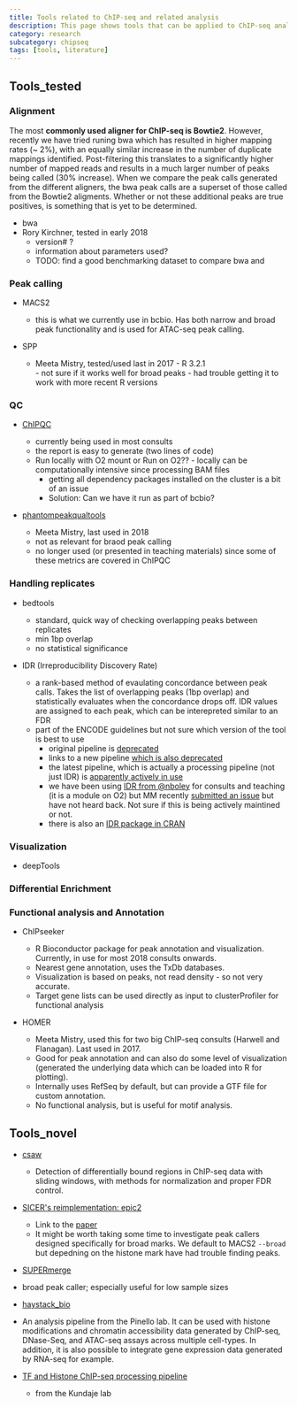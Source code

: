 ```yaml
---
title: Tools related to ChIP-seq and related analysis 
description: This page shows tools that can be applied to ChIP-seq analysis and other chromatin biology related techniques.
category: research
subcategory: chipseq 
tags: [tools, literature]
---
```


## Tools_tested

### Alignment

The most **commonly used aligner for ChIP-seq is Bowtie2**. However, recently we have tried runing bwa which has resulted in higher mapping rates (~ 2%), with an equally similar increase in the number of duplicate mappings identified. Post-filtering this translates to a significantly higher number of mapped reads and results in a much larger number of peaks being called (30% increase). When we compare the peak calls generated from the different aligners, the bwa peak calls are a superset of those called from the Bowtie2 aligments. Whether or not these additional peaks are true positives, is something that is yet to be determined.

- bwa
 - Rory Kirchner, tested in early 2018
    - version# ?
    - information about parameters used?
    - TODO: find a good benchmarking dataset to compare bwa and 
 
### Peak calling

- MACS2
  - this is what we currently use in bcbio. Has both narrow and broad peak functionality and is used for ATAC-seq peak calling.

- SPP
  - Meeta Mistry, tested/used last in 2017
  		- R 3.2.1	
  		- not sure if it works well for broad peaks 
  		- had trouble getting it to work with more recent R versions
  

### QC

- [ChIPQC](http://bioconductor.org/packages/release/bioc/html/ChIPQC.html)
	- currently being used in most consults
	- the report is easy to generate (two lines of code)
	- Run locally with O2 mount or Run on O2??		- locally can be computationally intensive since processing BAM files
		- getting all dependency packages installed on the cluster is a bit of an issue
		-  Solution: Can we have it run as part of bcbio?

	
- [phantompeakqualtools](https://github.com/kundajelab/phantompeakqualtools) 
  - Meeta Mistry, last used in 2018
  - not as relevant for braod peak calling
  - no longer used (or presented in teaching materials) since some of these metrics are covered in ChIPQC

	

### Handling replicates

- bedtools
  - standard, quick way of checking overlapping peaks between replicates
  - min 1bp overlap
  - no statistical significance

- IDR (Irreproducibility Discovery Rate) 
  - a rank-based method of evaulating concordance between peak calls. Takes the list of overlapping peaks (1bp overlap) and statistically evaluates when the concordance drops off. IDR values are assigned to each peak, which can be interepreted similar to an FDR
  - part of the ENCODE guidelines but not sure which version of the tool is best to use
    - original pipeline is [deprecated](https://sites.google.com/site/anshulkundaje/projects/idr)
    - links to a new pipeline [which is also deprecated](https://github.com/kundajelab/chipseq_pipeline)
    - the latest pipeline, which is actually a processing pipeline (not just IDR) is [apparently actively in use](https://github.com/ENCODE-DCC/chip-seq-pipeline2)
    - we have been using [IDR from @nboley](https://github.com/nboley/idr) for consults and teaching (it is a module on O2) but MM recently [submitted an issue](https://github.com/nboley/idr/issues/43) but have not heard back. Not sure if this is being actively maintined or not.
    - there is also an [IDR package in CRAN](https://cran.r-project.org/web/packages/idr/index.html)

### Visualization

- deepTools

### Differential Enrichment

### Functional analysis and Annotation 

- ChIPseeker 
	- R Bioconductor package for peak annotation and visualization. Currently, in use for most 2018 consults onwards. 
	- Nearest gene annotation, uses the TxDb databases.
	- Visualization is based on peaks, not read density - so not very accurate.
	- Target gene lists can be used directly as input to clusterProfiler for functional analysis

- HOMER 
	- Meeta Mistry, used this for two big ChIP-seq consults (Harwell and Flanagan). Last used in 2017.
	- Good for peak annotation and can also do some level of visualization (generated the underlying data which can be loaded into R for plotting). 
	- Internally uses RefSeq by default, but can provide a GTF file for custom annotation. 
	- No functional analysis, but is useful for motif analysis.



## Tools_novel


- [csaw](https://bioconductor.org/packages/release/bioc/html/csaw.html)
  - Detection of differentially bound regions in ChIP-seq data with sliding windows, with methods for normalization and proper FDR control.
 

- [SICER's reimplementation: epic2](https://github.com/biocore-ntnu/epic2)
  - Link to the [paper](https://academic.oup.com/bioinformatics/advance-article-abstract/doi/10.1093/bioinformatics/btz232/5421513?redirectedFrom=fulltext)
  - It might be worth taking some time to investigate peak callers designed specifically for broad marks. We default to MACS2 `--broad` but depedning on the histone mark have had trouble finding peaks.

- [SUPERmerge](https://www.biorxiv.org/content/10.1101/121897v1)
 - broad peak caller; especially useful for low sample sizes

- [haystack_bio](https://github.com/pinellolab/haystack_bio)
 - An analysis pipeline from the Pinello lab. It can be used with histone modifications and chromatin accessibility data generated by ChIP-seq, DNase-Seq, and ATAC-seq assays across multiple cell-types. In addition, it is also possible to integrate gene expression data generated by RNA-seq for example.

- [TF and Histone ChIP-seq processing pipeline](https://github.com/ENCODE-DCC/chip-seq-pipeline2)
  - from the Kundaje lab


